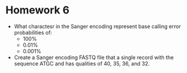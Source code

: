 # Homework 6

- What charactesr in the Sanger encoding represent base calling error
  probabilities of:
    - 100%
    - 0.01%
    - 0.001%
- Create a Sanger encoding FASTQ file that a single record with the sequence
  ATGC and has qualities of 40, 35, 36, and 32.
